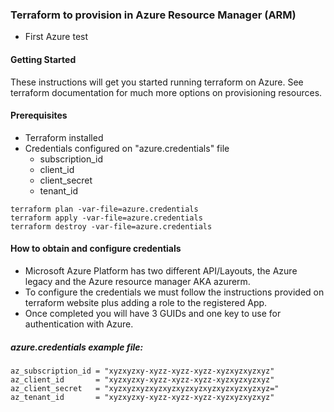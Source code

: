 ### Terraform to provision in Azure Resource Manager (ARM)

- First Azure test

#### Getting Started

These instructions will get you started running terraform on Azure. See terraform documentation for much more options on provisioning resources.

#### Prerequisites

* Terraform installed
* Credentials configured on "azure.credentials" file
  * subscription_id
  * client_id
  * client_secret
  * tenant_id

```
terraform plan -var-file=azure.credentials
terraform apply -var-file=azure.credentials
terraform destroy -var-file=azure.credentials
```

#### How to obtain and configure credentials

- Microsoft Azure Platform has two different API/Layouts, the Azure legacy and the Azure resource manager AKA azurerm.
- To configure the credentials we must follow the instructions provided on terraform website plus adding a role to the registered App.
- Once completed you will have 3 GUIDs and one key to use for authentication with Azure.

##### azure.credentials example file:
```
az_subscription_id = "xyzxyzxy-xyzz-xyzz-xyzz-xyzxyzxyzxyz"
az_client_id       = "xyzxyzxy-xyzz-xyzz-xyzz-xyzxyzxyzxyz"
az_client_secret   = "xyzxyzxyzxyzxyzxyzxyzxyzxyzxyzxyzxyz="
az_tenant_id       = "xyzxyzxy-xyzz-xyzz-xyzz-xyzxyzxyzxyz"
```
